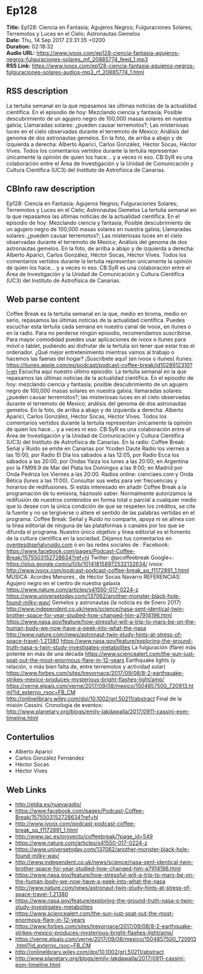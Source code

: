 # Ep128  
**Title:** Ep128: Ciencia en Fantasía; Agujeros Negros; Fulguraciones Solares; Terremotos y Luces en el Cielo; Astronautas Gemelos  
**Date:** Thu, 14 Sep 2017 23:31:35 +0200  
**Duration:** 02:18:32  
**Audio URL:** https://www.ivoox.com/ep128-ciencia-fantasia-agujeros-negros-fulguraciones-solares_mf_20885774_feed_1.mp3  
**RSS Link:** https://www.ivoox.com/ep128-ciencia-fantasia-agujeros-negros-fulguraciones-solares-audios-mp3_rf_20885774_1.html  

## RSS description
La tertulia semanal en la que repasamos las últimas noticias de la actualidad científica. En el episodio de hoy: Mezclando ciencia y fantasía; Posible descubrimiento de un agujero negro de 100,000 masas solares en nuestra galxia; Llamaradas solares: ¿pueden causar terremotos?; Las misteriosas luces en el cielo observadas durante el terremoto de Mexico; Análisis del genoma de dos astronautas gemelos. En la foto, de arriba a abajo y de izquierda a derecha: Alberto Aparici, Carlos González, Héctor Socas, Héctor Vives. Todos los comentarios vertidos durante la tertulia representan únicamente la opinión de quien los hace… y a veces ni eso. CB:SyR es una colaboración entre el Área de Investigación y la Unidad de Comunicación y Cultura Científica (UC3) del Instituto de Astrofísica de Canarias.

## CBInfo raw description
Ep128: Ciencia en Fantasía; Agujeros Negros; Fulguraciones Solares; Terremotos y Luces en el Cielo; Astronautas Gemelos
La tertulia semanal en la que repasamos las últimas noticias de la actualidad científica. En el episodio de hoy: Mezclando ciencia y fantasía; Posible descubrimiento de un agujero negro de 100,000 masas solares en nuestra galxia; Llamaradas solares: ¿pueden causar terremotos?; Las misteriosas luces en el cielo observadas durante el terremoto de Mexico; Análisis del genoma de dos astronautas gemelos. En la foto, de arriba a abajo y de izquierda a derecha: Alberto Aparici, Carlos González, Héctor Socas, Héctor Vives. Todos los comentarios vertidos durante la tertulia representan únicamente la opinión de quien los hace… y a veces ni eso. CB:SyR es una colaboración entre el Área de Investigación y la Unidad de Comunicación y Cultura Científica (UC3) del Instituto de Astrofísica de Canarias.


## Web parse content
Coffee Break es la tertulia semanal en la que, medio en broma, medio en serio, repasamos las últimas noticias de la actualidad científica. Puedes escuchar esta tertulia cada semana en nuestro canal de ivoox, en itunes o en la radio. Para no perderse ningún episodio, recomendamos suscribirse. Para mayor comodidad puedes usar aplicaciones de ivoox o itunes para móvil o tablet, pudiendo así disfrutar de la tertulia sin tener que estar tras el ordenador. ¿Qué mejor entretenimiento mientras vamos al trabajo o hacemos las faenas del hogar? ¡Suscríbete aquí! (en ivoox o itunes) itunes: https://itunes.apple.com/es/podcast/podcast-coffee-break/id1028912310?l=en Escucha aquí nuestro último episodio: La tertulia semanal en la que repasamos las últimas noticias de la actualidad científica. En el episodio de hoy: mezclando ciencia y fantasía; posible descubrimiento de un agujero negro de 100,000 masas solares en nuestra galxia; llamaradas solares: ¿pueden causar terremotos?; las misteriosas luces en el cielo observadas durante el terremoto de Mexico; análisis del genoma de dos astronautas gemelos. En la foto, de arriba a abajo y de izquierda a derecha: Alberto Aparici, Carlos González, Héctor Socas, Héctor Vives. Todos los comentarios vertidos durante la tertulia representan únicamente la opinión de quien los hace… y a veces ni eso. CB:SyR es una colaboración entre el Área de Investigación y la Unidad de Comunicación y Cultura Científica (UC3) del Instituto de Astrofísica de Canarias. En la radio: Coffee Break: Señal y Ruido se emite en Canarias por Ycoden Daute Radio los viernes a las 15:00, por Radio El Día los sábados a las 12:05, por Radio Ecca los sábados a las 20:00, por Ondas Yaiza los lunes a las 20:00; en Argentina por la FM99.9 de Mar del Plata los Domingos a las 9:00; en Madrid por Onda Pedriza los Viernes a las 20:00. Radios online: cienciaes.com y Onda Bética (lunes a las 11:00). Consultar sus webs para ver frecuencias y horarios de redifusiones. Si estás interesado en añadir Coffee Break a la programación de tu emisora, háznoslo saber. Normalmente autorizamos la redifusión de nuestros contenidos en forma total o parcial a cualquier medio que lo desee con la única condición de que se respeten los créditos, se cite la fuente y no se tergiverse o altere el sentido de las palabras vertidas en el programa. Coffee Break: Señal y Ruido no comparte, apoya ni se alinea con la línea editorial de ninguna de las plataformas o canales por los que se difunda el programa. Nuestro único objetivo y línea editorial es el fomento de la cultura científica en la sociedad. Déjanos tus comentarios en oyentes@señalyruido.com o en las redes sociales de : Facebook: https://www.facebook.com/pages/Podcast-Coffee-Break/1575503152728634?ref=hl Twitter: @pcoffeebreak Google+: https://plus.google.com/u/0/b/101418158972532132634/ ivoox: http://www.ivoox.com/podcast-podcast-coffee-break_sq_f1172891_1.html MÚSICA: Acordes Menores , de Héctor Socas Navarro REFERENCIAS: Agujero negro en el centro de nuestra galaxia https://www.nature.com/articles/s41550-017-0224-z https://www.universetoday.com/137062/another-monster-black-hole-found-milky-way/ Gemelos y astronautas (la noticia es de Enero 2017) http://www.independent.co.uk/news/science/nasa-sent-identical-twin-brother-space-for-year-studied-how-changed-him-a7914196.html https://www.nasa.gov/feature/how-stressful-will-a-trip-to-mars-be-on-the-human-body-we-now-have-a-peek-into-what-the-nasa http://www.nature.com/news/astronaut-twin-study-hints-at-stress-of-space-travel-1.21380 https://www.nasa.gov/feature/exploring-the-ground-truth-nasa-s-twin-study-investigates-metabolites La fulguración (flare) más potente en más de una década https://www.sciencealert.com/the-sun-just-spat-out-the-most-enormous-flare-in-12-years Earthquake lights (y relación, o más bien falta de, entre terremotos y actividad solar) https://www.forbes.com/sites/trevornace/2017/09/08/8-2-earthquake-strikes-mexico-produces-mysterious-bright-flashes-light/amp/ https://verne.elpais.com/verne/2017/09/08/mexico/1504857500_720913.html?id_externo_rsoc=FB_CM http://onlinelibrary.wiley.com/doi/10.1002/grl.50211/abstract Final de la misión Cassini. Cronología de eventos: http://www.planetary.org/blogs/emily-lakdawalla/2017/0911-cassini-eom-timeline.html

## Contertulios
- Alberto Aparici
- Carlos González Fernández
- Héctor Socas
- Héctor Vives
## Web Links
- http://eldia.es/nuevaradio/
- https://www.facebook.com/pages/Podcast-Coffee-Break/1575503152728634?ref=hl
- http://www.ivoox.com/podcast-podcast-coffee-break_sq_f1172891_1.html
- http://www.iac.es/proyecto/coffeebreak/?page_id=549
- https://www.nature.com/articles/s41550-017-0224-z
- https://www.universetoday.com/137062/another-monster-black-hole-found-milky-way/
- http://www.independent.co.uk/news/science/nasa-sent-identical-twin-brother-space-for-year-studied-how-changed-him-a7914196.html
- https://www.nasa.gov/feature/how-stressful-will-a-trip-to-mars-be-on-the-human-body-we-now-have-a-peek-into-what-the-nasa
- http://www.nature.com/news/astronaut-twin-study-hints-at-stress-of-space-travel-1.21380
- https://www.nasa.gov/feature/exploring-the-ground-truth-nasa-s-twin-study-investigates-metabolites
- https://www.sciencealert.com/the-sun-just-spat-out-the-most-enormous-flare-in-12-years
- https://www.forbes.com/sites/trevornace/2017/09/08/8-2-earthquake-strikes-mexico-produces-mysterious-bright-flashes-light/amp/
- https://verne.elpais.com/verne/2017/09/08/mexico/1504857500_720913.html?id_externo_rsoc=FB_CM
- http://onlinelibrary.wiley.com/doi/10.1002/grl.50211/abstract
- http://www.planetary.org/blogs/emily-lakdawalla/2017/0911-cassini-eom-timeline.html